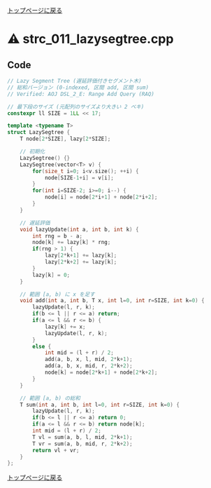 <!-- mathjax config similar to math.stackexchange -->
<script type="text/x-mathjax-config">
MathJax.Hub.Config({
  jax: ["input/TeX", "output/HTML-CSS"],
  tex2jax: {
    inlineMath: [ ['$', '$'] ],
    displayMath: [ ['$$', '$$']],
    processEscapes: true,
    skipTags: ['script', 'noscript', 'style', 'textarea', 'pre', 'code']
  },
  messageStyle: "none",
  "HTML-CSS": { preferredFont: "TeX", availableFonts: ["STIX","TeX"] }
});
</script>
<script src="http://cdn.mathjax.org/mathjax/latest/MathJax.js?config=TeX-AMS_HTML" type="text/javascript"></script>

<script type="text/javascript" src="https://cdnjs.cloudflare.com/ajax/libs/jquery/3.4.1/jquery.min.js"></script>
<link rel="stylesheet" href="../css/copy-button.css" />
<script type="text/javascript" src="../js/balloons.js"></script>
<script type="text/javascript" src="../js/copy-button.js"></script>



[トップページに戻る](../index.html)

# :warning: strc\_011\_lazysegtree.cpp

## Code

```cpp
// Lazy Segment Tree (遅延評価付きセグメント木)
// 総和バージョン (0-indexed, 区間 add, 区間 sum)
// Verified: AOJ DSL_2_E: Range Add Query (RAQ)

// 最下段のサイズ (元配列のサイズより大きい 2 ベキ)
constexpr ll SIZE = 1LL << 17;

template <typename T>
struct LazySegtree {
    T node[2*SIZE], lazy[2*SIZE];

    // 初期化
    LazySegtree() {}
    LazySegtree(vector<T> v) {
        for(size_t i=0; i<v.size(); ++i) {
            node[SIZE-1+i] = v[i];
        }
        for(int i=SIZE-2; i>=0; i--) {
            node[i] = node[2*i+1] + node[2*i+2];
        }
    }

    // 遅延評価
    void lazyUpdate(int a, int b, int k) {
        int rng = b - a;
        node[k] += lazy[k] * rng;
        if(rng > 1) {
            lazy[2*k+1] += lazy[k];
            lazy[2*k+2] += lazy[k];
        }
        lazy[k] = 0;
    }

    // 範囲 [a, b) に x を足す
    void add(int a, int b, T x, int l=0, int r=SIZE, int k=0) {
        lazyUpdate(l, r, k);
        if(b <= l || r <= a) return;
        if(a <= l && r <= b) {
            lazy[k] += x;
            lazyUpdate(l, r, k);
        }
        else {
            int mid = (l + r) / 2;
            add(a, b, x, l, mid, 2*k+1);
            add(a, b, x, mid, r, 2*k+2);
            node[k] = node[2*k+1] + node[2*k+2];
        }
    }

    // 範囲 [a, b) の総和
    T sum(int a, int b, int l=0, int r=SIZE, int k=0) {
        lazyUpdate(l, r, k);
        if(b <= l || r <= a) return 0;
        if(a <= l && r <= b) return node[k];
        int mid = (l + r) / 2;
        T vl = sum(a, b, l, mid, 2*k+1);
        T vr = sum(a, b, mid, r, 2*k+2);
        return vl + vr;
    }
};
```

[トップページに戻る](../index.html)
